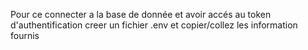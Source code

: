 Pour ce connecter a la base de donnée et avoir accés au token d'authentification
creer un fichier .env et copier/collez les information fournis
